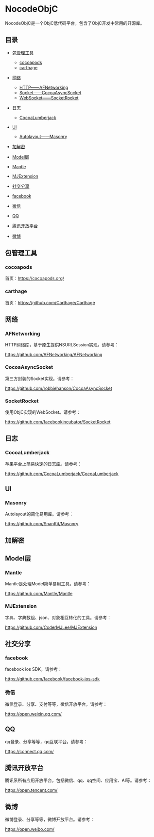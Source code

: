 # NocodeObjC

NocodeObjC是一个ObjC低代码平台，包含了ObjC开发中常用的开源库。

## 目录

* [包管理工具](#packagemanager)
  * [cocoapods](#cocoapods)
  * [carthage](#carthage)

* [网络](#networking)
  * [HTTP——AFNetworking](#AFNetworking)
  * [Socket——CocoaAsyncSocket](#CocoaAsyncSocket)
  * [WebSocket——SocketRocket](#SocketRocket)

* [日志](#logging)
  * [CocoaLumberjack](#CocoaLumberjack)

* [UI](#UI)
  * [Autolayout——Masonry](#Masonry)

* [加解密](#crypto)

* [Model层](#modeling)
 * [Mantle](#Mantle)
 * [MJExtension](#MJExtension)

* [社交分享](#socialmedia)
 * [facebook](#facebook)
 * [微信](#wechat)
 * [QQ](#QQ)
 * [腾讯开放平台](#tencent)
 * [微博](#weibo)

## <span id="packagemanager">包管理工具</span>

### <span id="cocoapods">cocoapods</span>
 
首页：https://cocoapods.org/
 
### <span id="carthage">carthage</span>

首页：https://github.com/Carthage/Carthage

## <span id="networking">网络</span>

### <span id="AFNetworking">AFNetworking</span>

HTTP网络库，基于原生提供NSURLSession实现。请参考：

https://github.com/AFNetworking/AFNetworking

### <span id="CocoaAsyncSocket">CocoaAsyncSocket</span>

第三方封装的Socket实现。请参考：

https://github.com/robbiehanson/CocoaAsyncSocket

### <span id="SocketRocket">SocketRocket</span>

使用ObjC实现的WebSocket。请参考：

https://github.com/facebookincubator/SocketRocket

## <span id="logging">日志</span>

### <span id="CocoaLumberjack">CocoaLumberjack</span>

苹果平台上简易快速的日志库。请参考：

https://github.com/CocoaLumberjack/CocoaLumberjack

## <span id="UI">UI</span>

### <span id="Masonry">Masonry</span>

Autolayout的简化易用库。请参考：

https://github.com/SnapKit/Masonry

## <span id="crypto">加解密</span>

## <span id="modeling">Model层</span>

### <span id="Mantle">Mantle</span>

Mantle是处理Model简单易用工具。请参考：

https://github.com/Mantle/Mantle

### <span id="MJExtension">MJExtension</span>

字典、字典数组、json、对象相互转化的工具。请参考：

https://github.com/CoderMJLee/MJExtension

## <span id="socialmedia">社交分享</span>

### <span id="facebook">facebook</span>

facebook ios SDK。请参考：

https://github.com/facebook/facebook-ios-sdk

### <span id="wechat">微信</span>

微信登录、分享、支付等等，微信开放平台。请参考：

https://open.weixin.qq.com/

## <span id="QQ">QQ</span>

qq登录、分享等等，qq互联平台。请参考：

https://connect.qq.com/

## <span id="tencent">腾讯开放平台</span>

腾讯系所有应用开放平台，包括微信、qq、qq空间、应用宝、AI等。请参考：

https://open.tencent.com/

## <span id="weibo">微博</span>

微博登录、分享等等，微博开放平台。请参考：

https://open.weibo.com/
